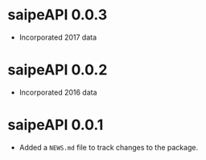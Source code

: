 
# saipeAPI 0.0.3

* Incorporated 2017 data

# saipeAPI 0.0.2

* Incorporated 2016 data

# saipeAPI 0.0.1

* Added a `NEWS.md` file to track changes to the package.
